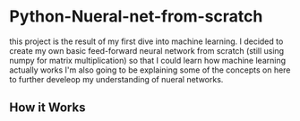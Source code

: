 # Python-Nueral-net-from-scratch

this project is the result of my first dive into machine learning. I decided to create my own basic feed-forward neural network from scratch (still using numpy for matrix multiplication) so that I could learn how machine learning actually works
I'm also going to be explaining some of the concepts on here to further develeop my understanding of nueral networks.

## How it Works
